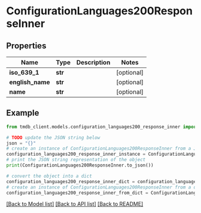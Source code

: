 # ConfigurationLanguages200ResponseInner


## Properties

Name | Type | Description | Notes
------------ | ------------- | ------------- | -------------
**iso_639_1** | **str** |  | [optional] 
**english_name** | **str** |  | [optional] 
**name** | **str** |  | [optional] 

## Example

```python
from tmdb_client.models.configuration_languages200_response_inner import ConfigurationLanguages200ResponseInner

# TODO update the JSON string below
json = "{}"
# create an instance of ConfigurationLanguages200ResponseInner from a JSON string
configuration_languages200_response_inner_instance = ConfigurationLanguages200ResponseInner.from_json(json)
# print the JSON string representation of the object
print(ConfigurationLanguages200ResponseInner.to_json())

# convert the object into a dict
configuration_languages200_response_inner_dict = configuration_languages200_response_inner_instance.to_dict()
# create an instance of ConfigurationLanguages200ResponseInner from a dict
configuration_languages200_response_inner_from_dict = ConfigurationLanguages200ResponseInner.from_dict(configuration_languages200_response_inner_dict)
```
[[Back to Model list]](../README.md#documentation-for-models) [[Back to API list]](../README.md#documentation-for-api-endpoints) [[Back to README]](../README.md)


